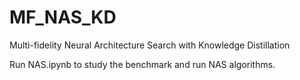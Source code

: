 # MF_NAS_KD
Multi-fidelity Neural Architecture Search with Knowledge Distillation

Run NAS.ipynb to study the benchmark and run NAS algorithms.
